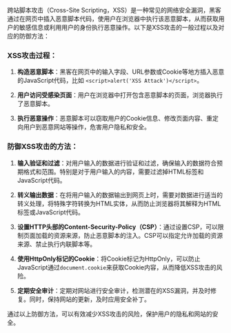跨站脚本攻击（Cross-Site Scripting，XSS）是一种常见的网络安全漏洞，黑客通过在网页中插入恶意脚本代码，使用户在浏览器中执行该恶意脚本，从而获取用户的敏感信息或利用用户的身份执行恶意操作。以下是XSS攻击的一般过程以及对应的防御方法：

### XSS攻击过程：

1.  **构造恶意脚本**：黑客在网页中的输入字段、URL参数或Cookie等地方插入恶意的JavaScript代码，比如 `<script>alert('XSS Attack')</script>`。
    
2.  **用户访问受感染页面**：用户在浏览器中打开包含恶意脚本的页面，浏览器执行了恶意脚本。
    
3.  **执行恶意操作**：恶意脚本可以窃取用户的Cookie信息、修改页面内容、重定向用户到恶意网站等操作，危害用户隐私和安全。
    

### 防御XSS攻击的方法：

1.  **输入验证和过滤**：对用户输入的数据进行验证和过滤，确保输入的数据符合预期格式和范围。特别是对于用户输入的内容，需要过滤掉HTML标签和JavaScript代码。
    
2.  **转义输出数据**：在将用户输入的数据输出到网页上时，需要对数据进行适当的转义处理，将特殊字符转换为HTML实体，从而防止浏览器将其解释为HTML标签或JavaScript代码。
    
3.  **设置HTTP头部的Content-Security-Policy（CSP）**：通过设置CSP，可以限制页面加载的资源来源，防止恶意脚本的注入。CSP可以指定允许加载的资源来源、禁止执行内联脚本等。
    
4.  **使用HttpOnly标记的Cookie**：将Cookie标记为HttpOnly，可以防止JavaScript通过`document.cookie`来获取Cookie内容，从而降低XSS攻击的风险。
    
5.  **定期安全审计**：定期对网站进行安全审计，检测潜在的XSS漏洞，并及时修复。同时，保持网站的更新，及时应用安全补丁。
    

通过以上防御方法，可以有效减少XSS攻击的风险，保护用户的隐私和网站的安全。